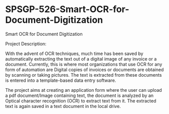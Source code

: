 # SPSGP-526-Smart-OCR-for-Document-Digitization
Smart OCR for Document Digitization

Project Description:

With the advent of OCR techniques, much time has been saved by automatically extracting the text out of a digital image of any invoice or a document. Currently, this is where most organizations that use OCR for any form of automation are Digital copies of invoices or documents are obtained by scanning or taking pictures. The text is extracted from these documents is entered into a template-based data entry software.

The project aims at creating an application form where the user can upload a pdf document/Image containing text, the document is analyzed by an Optical character recognition (OCR) to extract text from it. The extracted text is again saved in a text document in the local drive.
